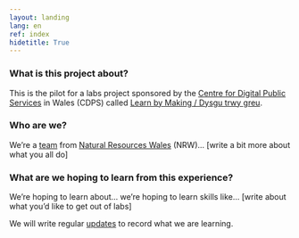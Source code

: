 ```yaml
---
layout: landing
lang: en
ref: index
hidetitle: True
---
```


### What is this project about?

This is the pilot for a labs project sponsored by the [Centre for Digital Public Services](https://digitalpublicservices.gov.wales/) in Wales (CDPS) called [Learn by Making / Dysgu trwy greu](https://learnbymaking.wales/en/).

### Who are we?

We’re a [team](/en/team) from [Natural Resources Wales](https://naturalresources.wales/?lang=en) (NRW)... [write a bit more about what you all do]

### What are we hoping to learn from this experience?

We’re hoping to learn about… we’re hoping to learn skills like… [write about what you’d like to get out of labs]

We will write regular [updates](/en/updates) to record what we are learning.
